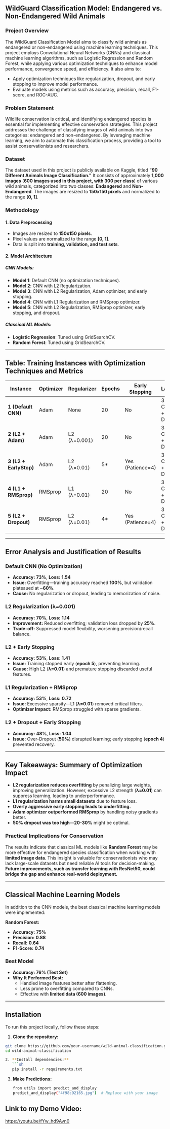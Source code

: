 ## **WildGuard Classification Model: Endangered vs. Non-Endangered Wild Animals**  

### **Project Overview**  
The WildGuard Classification Model aims to classify wild animals as endangered or non-endangered using machine learning techniques. This project employs Convolutional Neural Networks (CNNs) and classical machine learning algorithms, such as Logistic Regression and Random Forest, while applying various optimization techniques to enhance model performance, convergence speed, and efficiency. It also aims to:  

- Apply optimization techniques like regularization, dropout, and early stopping to improve model performance.  
- Evaluate models using metrics such as accuracy, precision, recall, F1-score, and ROC-AUC.  

### **Problem Statement**  
Wildlife conservation is critical, and identifying endangered species is essential for implementing effective conservation strategies. This project addresses the challenge of classifying images of wild animals into two categories: endangered and non-endangered. By leveraging machine learning, we aim to automate this classification process, providing a tool to assist conservationists and researchers.  

### **Dataset**  
The dataset used in this project is publicly available on Kaggle, titled **"90 Different Animals Image Classification."** It consists of approximately **1,000 images** (**600 images used in this project, with 300 per class**) of various wild animals, categorized into two classes: **Endangered** and **Non-Endangered**. The images are resized to **150x150 pixels** and normalized to the range **[0, 1]**.  

### **Methodology**  

#### **1. Data Preprocessing**  
- Images are resized to **150x150 pixels**.  
- Pixel values are normalized to the range **[0, 1]**.  
- Data is split into **training, validation, and test sets**.  

#### **2. Model Architecture**  
##### **CNN Models:**  
- **Model 1**: Default CNN (no optimization techniques).  
- **Model 2**: CNN with L2 Regularization.  
- **Model 3**: CNN with L2 Regularization, Adam optimizer, and early stopping.  
- **Model 4**: CNN with L1 Regularization and RMSprop optimizer.  
- **Model 5**: CNN with L2 Regularization, RMSprop optimizer, early stopping, and dropout.  

##### **Classical ML Models:**  
- **Logistic Regression**: Tuned using GridSearchCV.  
- **Random Forest**: Tuned using GridSearchCV.  

---

## **Table: Training Instances with Optimization Techniques and Metrics**  

| Instance  | Optimizer | Regularizer | Epochs | Early Stopping | Layers | Learning Rate | Accuracy | F1-Score | Precision | Recall | Loss  |
|-----------|----------|-------------|--------|---------------|--------|--------------|----------|---------|-----------|--------|------|
| **1 (Default CNN)** | Adam | None | 20 | No | 3 Conv + 2 Dense | 0.001 | **73%** | 0.73 | 0.74 | 0.74 | 1.54 |
| **2 (L2 + Adam)** | Adam | L2 (λ=0.001) | 20 | No | 3 Conv + 2 Dense | 0.001 | **70%** | 0.70 | 0.70 | 0.70 | 1.14 |
| **3 (L2 + EarlyStop)** | Adam | L2 (λ=0.01) | 5* | Yes (Patience=4) | 3 Conv + 2 Dense | 0.001 | **53%** | 0.36 | 0.53 | 0.53 | 1.41 |
| **4 (L1 + RMSprop)** | RMSprop | L1 (λ=0.01) | 20 | No | 3 Conv + 2 Dense | 0.001 | **53%** | 0.36 | 0.53 | 0.53 | 0.72 |
| **5 (L2 + Dropout)** | RMSprop | L2 (λ=0.01) | 4* | Yes (Patience=4) | 3 Conv + 2 Dense | 0.001 | **48%** | 0.31 | 0.47 | 0.48 | 1.04 |

---

## **Error Analysis and Justification of Results**  

### **Default CNN (No Optimization)**  
- **Accuracy:** **73%**, **Loss:** **1.54**  
- **Issue:** Overfitting—training accuracy reached **100%**, but validation plateaued at ~**60%**.  
- **Cause:** No regularization or dropout, leading to memorization of noise.  

### **L2 Regularization (λ=0.001)**  
- **Accuracy:** **70%**, **Loss:** **1.14**  
- **Improvement:** Reduced overfitting; validation loss dropped by **25%**.  
- **Trade-off:** Suppressed model flexibility, worsening precision/recall balance.  

### **L2 + Early Stopping**  
- **Accuracy:** **53%**, **Loss:** **1.41**  
- **Issue:** Training stopped early (**epoch 5**), preventing learning.  
- **Cause:** High L2 (**λ=0.01**) and premature stopping discarded useful features.  

### **L1 Regularization + RMSprop**  
- **Accuracy:** **53%**, **Loss:** **0.72**  
- **Issue:** Excessive sparsity—L1 (**λ=0.01**) removed critical filters.  
- **Optimizer Impact:** RMSprop struggled with sparse gradients.  

### **L2 + Dropout + Early Stopping**  
- **Accuracy:** **48%**, **Loss:** **1.04**  
- **Issue:** Over-Dropout (**50%**) disrupted learning; early stopping (**epoch 4**) prevented recovery.  

---

## **Key Takeaways: Summary of Optimization Impact**  
- **L2 regularization reduces overfitting** by penalizing large weights, improving generalization. However, excessive L2 strength (**λ=0.01**) can suppress learning, leading to underperformance.  
- **L1 regularization harms small datasets** due to feature loss.  
- **Overly aggressive early stopping leads to underfitting.**  
- **Adam optimizer outperformed RMSprop** by handling noisy gradients better.  
- **50% dropout was too high**—**20-30%** might be optimal.  

### **Practical Implications for Conservation**  
The results indicate that classical ML models like **Random Forest** may be more effective for endangered species classification when working with **limited image data**. This insight is valuable for conservationists who may lack large-scale datasets but need reliable AI tools for decision-making. **Future improvements, such as transfer learning with ResNet50, could bridge the gap and enhance real-world deployment.**  

---

## **Classical Machine Learning Models**  
In addition to the CNN models, the best classical machine learning models were implemented:  

**Random Forest:**  
- **Accuracy:** **75%**  
- **Precision:** **0.88**  
- **Recall:** **0.64**  
- **F1-Score:** **0.74**  

### **Best Model**  
- **Accuracy: 76% (Test Set)**  
- **Why It Performed Best:**  
  - Handled image features better after flattening.  
  - Less prone to overfitting compared to CNNs.  
  - Effective with **limited data (600 images)**.  

---

## **Installation**  
To run this project locally, follow these steps:  

1. **Clone the repository:**  
```bash
git clone https://github.com/your-username/wild-animal-classification.git
cd wild-animal-classification

2. **Install dependencies:**
   ```sh
   pip install -r requirements.txt
   ```

3. **Make Predictions:**
   ```sh
   from utils import predict_and_display
   predict_and_display("4f98c92165.jpg")  # Replace with your image
   ```

## Link to my Demo Video:
https://youtu.be/fYw_hd9Avn0
